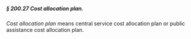 ##### § 200.27 Cost allocation plan. #####

*Cost allocation plan* means central service cost allocation plan or public assistance cost allocation plan.